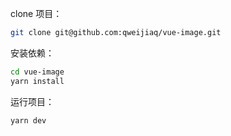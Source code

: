 clone 项目：

```bash
git clone git@github.com:qweijiaq/vue-image.git
```

安装依赖：

```bash
cd vue-image
yarn install
```

运行项目：

```bash
yarn dev
```

